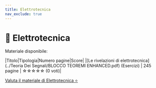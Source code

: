 ```yaml
---
title: Elettrotecnica
nav_exclude: true
---
```


# 📘 Elettrotecnica


Materiale disponibile:

|Titolo|Tipologia|Numero pagine|Score|
|[Le rivelazioni di elettrotecnica](../Teoria Dei Segnali/BLOCCO TEOREMI ENHANCED.pdf) (Esercizi) | 245 pagine | ☆☆☆☆☆ (0 voti)|


[Valuta il materiale di Elettrotecnica ⭐](https://docs.google.com/forms/d/e/1FAIpQLSdtodu3VPHwG825FNluwVazuPSc_mzX1lgQC1v22RndIOVhaQ/viewform)
